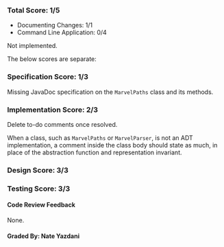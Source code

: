 ### Total Score: 1/5
- Documenting Changes: 1/1
- Command Line Application: 0/4

Not implemented.

The below scores are separate:

### Specification Score: 1/3

Missing JavaDoc specification on the `MarvelPaths` class and its methods.

### Implementation Score: 2/3

Delete to-do comments once resolved.

When a class, such as `MarvelPaths` or `MarvelParser`, is not an ADT
implementation, a comment inside the class body should state as much, in place
of the abstraction function and representation invariant.

### Design Score: 3/3

### Testing Score: 3/3

#### Code Review Feedback

None.

#### Graded By: Nate Yazdani
